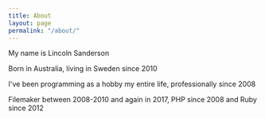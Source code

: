 ```yaml
---
title: About
layout: page
permalink: "/about/"
---
```


My name is Lincoln Sanderson

Born in Australia, living in Sweden since 2010

I've been programming as a hobby my entire life, professionally since 2008

Filemaker between 2008-2010 and again in 2017, PHP since 2008 and Ruby since 2012